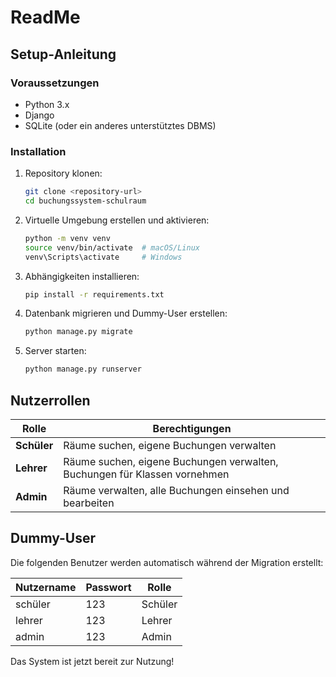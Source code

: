 # ReadMe

## Setup-Anleitung

### Voraussetzungen
- Python 3.x
- Django
- SQLite (oder ein anderes unterstütztes DBMS)

### Installation
1. Repository klonen:
   ```sh
   git clone <repository-url>
   cd buchungssystem-schulraum
   ```
2. Virtuelle Umgebung erstellen und aktivieren:
   ```sh
   python -m venv venv
   source venv/bin/activate  # macOS/Linux
   venv\Scripts\activate     # Windows
   ```
3. Abhängigkeiten installieren:
   ```sh
   pip install -r requirements.txt
   ```
4. Datenbank migrieren und Dummy-User erstellen:
   ```sh
   python manage.py migrate
   ```
5. Server starten:
   ```sh
   python manage.py runserver
   ```

## Nutzerrollen

| Rolle     | Berechtigungen |
|-----------|----------------|
| **Schüler** | Räume suchen, eigene Buchungen verwalten |
| **Lehrer**  | Räume suchen, eigene Buchungen verwalten, Buchungen für Klassen vornehmen |
| **Admin**   | Räume verwalten, alle Buchungen einsehen und bearbeiten |

## Dummy-User
Die folgenden Benutzer werden automatisch während der Migration erstellt:

| Nutzername | Passwort | Rolle |
|------------|---------|-------|
| schüler    | 123     | Schüler |
| lehrer     | 123     | Lehrer |
| admin      | 123     | Admin |

Das System ist jetzt bereit zur Nutzung!


